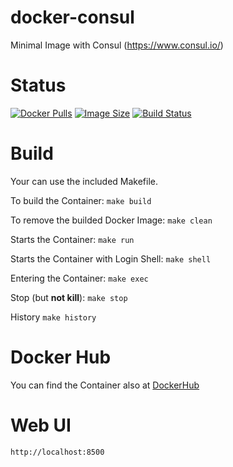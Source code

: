 docker-consul
=============

Minimal Image with Consul (https://www.consul.io/)

# Status

[![Docker Pulls](https://img.shields.io/docker/pulls/bodsch/docker-consul.svg?branch=1707-30)][hub]
[![Image Size](https://images.microbadger.com/badges/image/bodsch/docker-consul.svg?branch=1707-30)][microbadger]
[![Build Status](https://travis-ci.org/bodsch/docker-consul.svg?branch=1707-30)][travis]

[hub]: https://hub.docker.com/r/bodsch/docker-consul/
[microbadger]: https://microbadger.com/images/bodsch/docker-consul
[travis]: https://travis-ci.org/bodsch/docker-consul


# Build

Your can use the included Makefile.

To build the Container: `make build`

To remove the builded Docker Image: `make clean`

Starts the Container: `make run`

Starts the Container with Login Shell: `make shell`

Entering the Container: `make exec`

Stop (but **not kill**): `make stop`

History `make history`


# Docker Hub

You can find the Container also at  [DockerHub](https://hub.docker.com/r/bodsch/docker-consul/)

# Web UI

    http://localhost:8500
